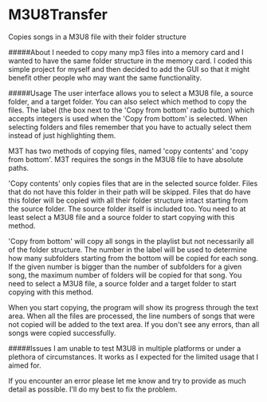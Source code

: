 M3U8Transfer
============

Copies songs in a M3U8 file with their folder structure

#####About
I needed to copy many mp3 files into a memory card and I wanted to have the same folder structure in the memory card. I coded this simple project for myself and then decided to add the GUI so that it might benefit other people who may want the same functionality.

#####Usage
The user interface allows you to select a M3U8 file, a source folder, and a target folder. You can also select which method to copy the files. The label (the box next to the 'Copy from bottom' radio button) which accepts integers is used when the 'Copy from bottom' is selected. When selecting folders and files remember that you have to actually select them instead of just highlighting them.

M3T has two methods of copying files, named 'copy contents' and 'copy from bottom'. M3T requires the songs in the M3U8 file to have absolute paths.

'Copy contents' only copies files that are in the selected source folder. Files that do not have this folder in their path will be skipped. Files that do have this folder will be copied with all their folder structure intact starting from the source folder. The source folder itself is included too. You need to at least select a M3U8 file and a source folder to start copying with this method. 

'Copy from bottom' will copy all songs in the playlist but not necessarily all of the folder structure. The number in the label will be used to determine how many subfolders starting from the bottom will be copied for each song. If the given number is bigger than the number of subfolders for a given song, the maximum number of folders will be copied for that song. You need to select a M3U8 file, a source folder and a target folder to start copying with this method.

When you start copying, the program will show its progress through the text area. When all the files are processed, the line numbers of songs that were not copied will be added to the text area. If you don't see any errors, than all songs were copied successfully.

#####Issues
I am unable to test M3U8 in multiple platforms or under a plethora of circumstances. It works as I expected for the limited usage that I aimed for.

If you encounter an error please let me know and try to provide as much detail as possible. I'll do my best to fix the problem.